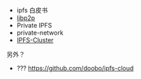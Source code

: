 
- ipfs 白皮书
- [libp2p](https://libp2p.io)
- Private IPFS
- private-network
- [IPFS-Cluster](https://cluster.ipfs.io/documentation/deployment/architecture/)

另外？

- ??? https://github.com/doobo/ipfs-cloud 


